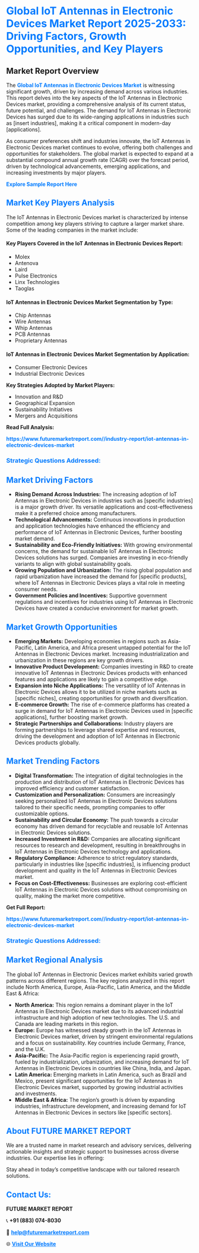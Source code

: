 <h1 style="color: #007BFF;">Global IoT Antennas in Electronic Devices Market Report 2025-2033: Driving Factors, Growth Opportunities, and Key Players</h1>

<section id="overview">
<h2>Market Report Overview</h2>
<p>The <a href="https://www.futuremarketreport.com//industry-report/iot-antennas-in-electronic-devices-market" style="color: #007BFF; text-decoration: none;"><strong>Global IoT Antennas in Electronic Devices Market</strong></a> is witnessing significant growth, driven by increasing demand across various industries. This report delves into the key aspects of the IoT Antennas in Electronic Devices market, providing a comprehensive analysis of its current status, future potential, and challenges. The demand for IoT Antennas in Electronic Devices has surged due to its wide-ranging applications in industries such as [insert industries], making it a critical component in modern-day [applications].</p>
<p>As consumer preferences shift and industries innovate, the IoT Antennas in Electronic Devices market continues to evolve, offering both challenges and opportunities for stakeholders. The global market is expected to expand at a substantial compound annual growth rate (CAGR) over the forecast period, driven by technological advancements, emerging applications, and increasing investments by major players.</p>
</section>

<section id="overview">
<p><a href="https://www.futuremarketreport.com//request-sample/reportId=75756" style="color: #007BFF; text-decoration: none;"><strong>Explore Sample Report Here</strong></a></p>
</section>

<section id="key-players">
<h2 style="color: #007BFF;">Market Key Players Analysis</h2>
<p>The IoT Antennas in Electronic Devices market is characterized by intense competition among key players striving to capture a larger market share. Some of the leading companies in the market include:</p>
<h4>Key Players Covered in the IoT Antennas in Electronic Devices Report:</h4>
<ul><li>Molex</li><li>Antenova</li><li>Laird</li><li>Pulse Electronics</li><li>Linx Technologies</li><li>Taoglas</li></ul>
<h4>IoT Antennas in Electronic Devices Market Segmentation by Type:</h4>
<ul><li>Chip Antennas</li><li>Wire Antennas</li><li>Whip Antennas</li><li>PCB Antennas</li><li>Proprietary Antennas</li></ul>

<h4>IoT Antennas in Electronic Devices Market Segmentation by Application:</h4>
<ul><li>Consumer Electronic Devices</li><li>Industrial Electronic Devices</li></ul>
<p><strong>Key Strategies Adopted by Market Players:</strong></p>
<ul>
<li>Innovation and R&D</li>
<li>Geographical Expansion</li>
<li>Sustainability Initiatives</li>
<li>Mergers and Acquisitions</li>
</ul>
</section>

<section>
<p><strong>Read Full Analysis: </strong></p><a href="https://www.futuremarketreport.com//industry-report/iot-antennas-in-electronic-devices-market" style="color: #007BFF; text-decoration: none;"><strong>https://www.futuremarketreport.com//industry-report/iot-antennas-in-electronic-devices-market</strong></a>
<h3 style="color: #007BFF;">Strategic Questions Addressed:</h3>
</section>

<section id="driving-factors">
<h2 style="color: #007BFF;">Market Driving Factors</h2>
<ul>
<li><strong>Rising Demand Across Industries:</strong> The increasing adoption of IoT Antennas in Electronic Devices in industries such as [specific industries] is a major growth driver. Its versatile applications and cost-effectiveness make it a preferred choice among manufacturers.</li>
<li><strong>Technological Advancements:</strong> Continuous innovations in production and application technologies have enhanced the efficiency and performance of IoT Antennas in Electronic Devices, further boosting market demand.</li>
<li><strong>Sustainability and Eco-Friendly Initiatives:</strong> With growing environmental concerns, the demand for sustainable IoT Antennas in Electronic Devices solutions has surged. Companies are investing in eco-friendly variants to align with global sustainability goals.</li>
<li><strong>Growing Population and Urbanization:</strong> The rising global population and rapid urbanization have increased the demand for [specific products], where IoT Antennas in Electronic Devices plays a vital role in meeting consumer needs.</li>
<li><strong>Government Policies and Incentives:</strong> Supportive government regulations and incentives for industries using IoT Antennas in Electronic Devices have created a conducive environment for market growth.</li>
</ul>
</section>

<section id="growth-opportunities">
<h2 style="color: #007BFF;">Market Growth Opportunities</h2>
<ul>
<li><strong>Emerging Markets:</strong> Developing economies in regions such as Asia-Pacific, Latin America, and Africa present untapped potential for the IoT Antennas in Electronic Devices market. Increasing industrialization and urbanization in these regions are key growth drivers.</li>
<li><strong>Innovative Product Development:</strong> Companies investing in R&D to create innovative IoT Antennas in Electronic Devices products with enhanced features and applications are likely to gain a competitive edge.</li>
<li><strong>Expansion into Niche Applications:</strong> The versatility of IoT Antennas in Electronic Devices allows it to be utilized in niche markets such as [specific niches], creating opportunities for growth and diversification.</li>
<li><strong>E-commerce Growth:</strong> The rise of e-commerce platforms has created a surge in demand for IoT Antennas in Electronic Devices used in [specific applications], further boosting market growth.</li>
<li><strong>Strategic Partnerships and Collaborations:</strong> Industry players are forming partnerships to leverage shared expertise and resources, driving the development and adoption of IoT Antennas in Electronic Devices products globally.</li>
</ul>
</section>

<section id="trending-factors">
<h2 style="color: #007BFF;">Market Trending Factors</h2>
<ul>
<li><strong>Digital Transformation:</strong> The integration of digital technologies in the production and distribution of IoT Antennas in Electronic Devices has improved efficiency and customer satisfaction.</li>
<li><strong>Customization and Personalization:</strong> Consumers are increasingly seeking personalized IoT Antennas in Electronic Devices solutions tailored to their specific needs, prompting companies to offer customizable options.</li>
<li><strong>Sustainability and Circular Economy:</strong> The push towards a circular economy has driven demand for recyclable and reusable IoT Antennas in Electronic Devices solutions.</li>
<li><strong>Increased Investment in R&D:</strong> Companies are allocating significant resources to research and development, resulting in breakthroughs in IoT Antennas in Electronic Devices technology and applications.</li>
<li><strong>Regulatory Compliance:</strong> Adherence to strict regulatory standards, particularly in industries like [specific industries], is influencing product development and quality in the IoT Antennas in Electronic Devices market.</li>
<li><strong>Focus on Cost-Effectiveness:</strong> Businesses are exploring cost-efficient IoT Antennas in Electronic Devices solutions without compromising on quality, making the market more competitive.</li>
</ul>
</section>

<section>
<p><strong>Get Full Report: </strong></p><a href="https://www.futuremarketreport.com//industry-report/iot-antennas-in-electronic-devices-market" style="color: #007BFF; text-decoration: none;"><strong>https://www.futuremarketreport.com//industry-report/iot-antennas-in-electronic-devices-market</strong></a>
<h3 style="color: #007BFF;">Strategic Questions Addressed:</h3>
</section>


<section id="regional-analysis">
<h2 style="color: #007BFF;">Market Regional Analysis</h2>
<p>The global IoT Antennas in Electronic Devices market exhibits varied growth patterns across different regions. The key regions analyzed in this report include North America, Europe, Asia-Pacific, Latin America, and the Middle East & Africa:</p>
<ul>
<li><strong>North America:</strong> This region remains a dominant player in the IoT Antennas in Electronic Devices market due to its advanced industrial infrastructure and high adoption of new technologies. The U.S. and Canada are leading markets in this region.</li>
<li><strong>Europe:</strong> Europe has witnessed steady growth in the IoT Antennas in Electronic Devices market, driven by stringent environmental regulations and a focus on sustainability. Key countries include Germany, France, and the U.K.</li>
<li><strong>Asia-Pacific:</strong> The Asia-Pacific region is experiencing rapid growth, fueled by industrialization, urbanization, and increasing demand for IoT Antennas in Electronic Devices in countries like China, India, and Japan.</li>
<li><strong>Latin America:</strong> Emerging markets in Latin America, such as Brazil and Mexico, present significant opportunities for the IoT Antennas in Electronic Devices market, supported by growing industrial activities and investments.</li>
<li><strong>Middle East & Africa:</strong> The region’s growth is driven by expanding industries, infrastructure development, and increasing demand for IoT Antennas in Electronic Devices in sectors like [specific sectors].</li>
</ul>
</section>

<footer>
<h2 style="color: #007BFF;">About FUTURE MARKET REPORT</h2>
<p>We are a trusted name in market research and advisory services, delivering actionable insights and strategic support to businesses across diverse industries. Our expertise lies in offering:</p>

<p>Stay ahead in today’s competitive landscape with our tailored research solutions.</p>

<h2 style="color: #007BFF;">Contact Us:</h2>
<p><strong>FUTURE MARKET REPORT</strong></p>
<p>📞 <strong>+91 (883) 074-8030</strong></p>
<p>📧 <strong><a href="mailto:help@futuremarketreport.com" style="color: #007BFF;">help@futuremarketreport.com</a></strong></p>
<p>🌐 <strong><a href="https://www.futuremarketreport.com/" style="color: #007BFF;">Visit Our Website</a></strong></p>
</footer>